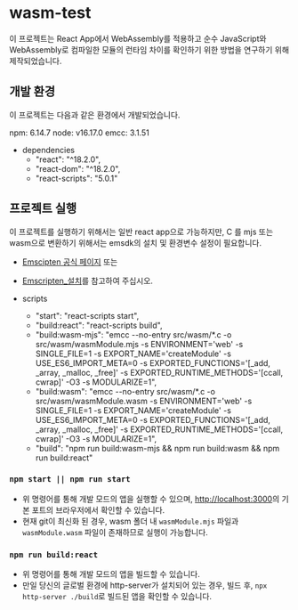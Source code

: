 # wasm-test

이 프로젝트는 React App에서 WebAssembly를 적용하고 순수 JavaScript와 WebAssembly로 컴파일한 모듈의 런타임 차이를 확인하기 위한 방법을 연구하기 위해 제작되었습니다.

## 개발 환경

이 프로젝트는 다음과 같은 환경에서 개발되었습니다.

npm: 6.14.7
node: v16.17.0
emcc: 3.1.51

- dependencies
  - "react": "^18.2.0",
  - "react-dom": "^18.2.0",
  - "react-scripts": "5.0.1"

## 프로젝트 실행

이 프로젝트를 실행하기 위해서는 일반 react app으로 가능하지만, C 를 mjs 또는 wasm으로 변환하기 위해서는 emsdk의 설치 및 환경변수 설정이 필요합니다.

- [Emscipten 공식 페이지](https://emscripten.org/docs/getting_started/downloads.html) 또는
- [Emscripten\_설치](https://github.com/JaeyeoneeJ/TIL/blob/main/JavaScript/Emscripten_%EC%84%A4%EC%B9%98.md)를 참고하여 주십시오.

- scripts
  - "start": "react-scripts start",
  - "build:react": "react-scripts build",
  - "build:wasm-mjs": "emcc --no-entry src/wasm/\*.c -o src/wasm/wasmModule.mjs -s ENVIRONMENT='web' -s SINGLE_FILE=1 -s EXPORT_NAME='createModule' -s USE_ES6_IMPORT_META=0 -s EXPORTED_FUNCTIONS='[_add, _array, _malloc, _free]' -s EXPORTED_RUNTIME_METHODS='[ccall, cwrap]' -O3 -s MODULARIZE=1",
  - "build:wasm": "emcc --no-entry src/wasm/\*.c -o src/wasm/wasmModule.wasm -s ENVIRONMENT='web' -s SINGLE_FILE=1 -s EXPORT_NAME='createModule' -s USE_ES6_IMPORT_META=0 -s EXPORTED_FUNCTIONS='[_add, _array, _malloc, _free]' -s EXPORTED_RUNTIME_METHODS='[ccall, cwrap]' -O3 -s MODULARIZE=1",
  - "build": "npm run build:wasm-mjs && npm run build:wasm && npm run build:react"

### `npm start || npm run start`

- 위 명령어를 통해 개발 모드의 앱을 실행할 수 있으며, [http://localhost:3000](http://localhost:3000)의 기본 포트의 브라우저에서 확인할 수 있습니다.
- 현재 git이 최신화 된 경우, wasm 폴더 내 `wasmModule.mjs` 파일과 `wasmModule.wasm` 파일이 존재하므로 실행이 가능합니다.

### `npm run build:react`

- 위 명령어를 통해 개발 모드의 앱을 빌드할 수 있습니다.
- 만일 당신의 글로벌 환경에 http-server가 설치되어 있는 경우, 빌드 후, `npx http-server ./build`로 빌드된 앱을 확인할 수 있습니다.
